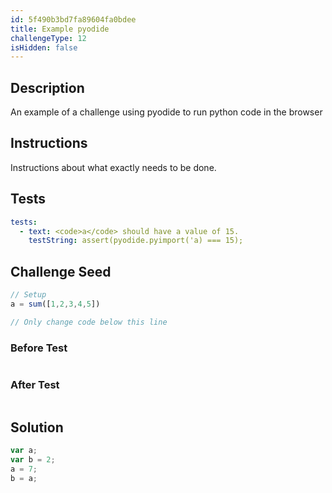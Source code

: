 ```yaml
---
id: 5f490b3bd7fa89604fa0bdee
title: Example pyodide
challengeType: 12
isHidden: false
---
```


## Description

<section id='description'>
An example of a challenge using pyodide to run python code in the browser
</section>

## Instructions

<section id='instructions'>
Instructions about what exactly needs to be done.
</section>

## Tests
<section id='tests'>

```yml
tests:
  - text: <code>a</code> should have a value of 15.
    testString: assert(pyodide.pyimport('a) === 15);

```

</section>

## Challenge Seed
<section id='challengeSeed'>

<div id='js-seed'>

```js
// Setup
a = sum([1,2,3,4,5])

// Only change code below this line

```

</div>

### Before Test
<div id='js-setup'>

```js

```

</div>

### After Test
<div id='js-teardown'>

```js

```

</div>

</section>

## Solution
<section id='solution'>


```js
var a;
var b = 2;
a = 7;
b = a;
```

</section>
